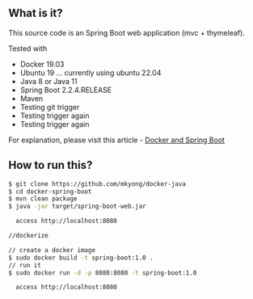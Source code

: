 ## What is it?
This source code is an Spring Boot web application (mvc + thymeleaf).
 
Tested with
* Docker 19.03
* Ubuntu 19 ... currently using ubuntu 22.04
* Java 8 or Java 11
* Spring Boot 2.2.4.RELEASE
* Maven
* Testing git trigger
* Testing trigger again
* Testing trigger again

For explanation, please visit this article - [Docker and Spring Boot](https://mkyong.com/docker/docker-spring-boot-examples/)

## How to run this?
```bash
$ git clone https://github.com/mkyong/docker-java
$ cd docker-spring-boot
$ mvn clean package
$ java -jar target/spring-boot-web.jar

  access http://localhost:8080

//dockerize

// create a docker image
$ sudo docker build -t spring-boot:1.0 .
// run it
$ sudo docker run -d -p 8080:8080 -t spring-boot:1.0

  access http://localhost:8080
```